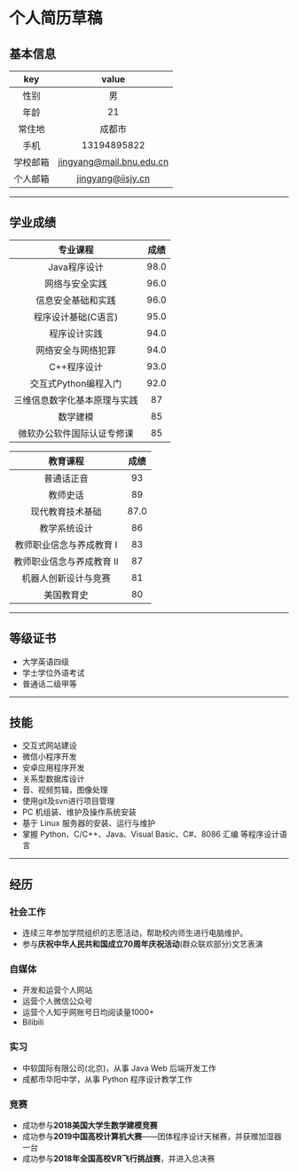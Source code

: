 
# 个人简历草稿

## 基本信息

|key|value|
|:-:|:---:|
|性别|男|
|年龄|21|
|常住地|成都市|
|手机|13194895822|
|学校邮箱|jingyang@mail.bnu.edu.cn|
|个人邮箱|jingyang@iisjy.cn|

---
## 学业成绩

|专业课程|成绩|
|:-:|:-:|
|Java程序设计|98.0|
|网络与安全实践|96.0|
|信息安全基础和实践|96.0|
|程序设计基础(C语言)|95.0|
|程序设计实践|94.0|
|网络安全与网络犯罪|94.0|
|C++程序设计|93.0|
|交互式Python编程入门|92.0|
|三维信息数字化基本原理与实践|87|
|数学建模|85|
|微软办公软件国际认证专修课|85|

|教育课程|成绩|
|:-:|:-:|
|普通话正音|93|
|教师史话|89|
|现代教育技术基础|87.0|
|教学系统设计|86|
|教师职业信念与养成教育 Ⅰ|83|
|教师职业信念与养成教育 Ⅱ|87|
|机器人创新设计与竞赛|81|
|美国教育史|80|
---

## 等级证书
- 大学英语四级
- 学士学位外语考试
- 普通话二级甲等

---
## 技能

- 交互式网站建设
- 微信小程序开发
- 安卓应用程序开发
- 关系型数据库设计
- 音、视频剪辑，图像处理
- 使用git及svn进行项目管理
- PC 机组装、维护及操作系统安装
- 基于 Linux 服务器的安装、运行与维护 
- 掌握 Python、C/C++、Java、Visual Basic、C#、8086 汇编 等程序设计语言

---
## 经历

### 社会工作

- 连续三年参加学院组织的志愿活动，帮助校内师生进行电脑维护。
- 参与**庆祝中华人民共和国成立70周年庆祝活动**(群众联欢部分)文艺表演


### 自媒体

- 开发和运营个人网站
- 运营个人微信公众号
- 运营个人知乎网账号日均阅读量1000+
- Bilibili

### 实习

- 中软国际有限公司(北京)，从事 Java Web 后端开发工作
- 成都市华阳中学，从事 Python 程序设计教学工作

### 竞赛
- 成功参与**2018美国大学生数学建模竞赛**
- 成功参与**2019中国高校计算机大赛**——团体程序设计天梯赛，并获赠加湿器一台
- 成功参与**2018年全国高校VR飞行挑战赛**，并进入总决赛
